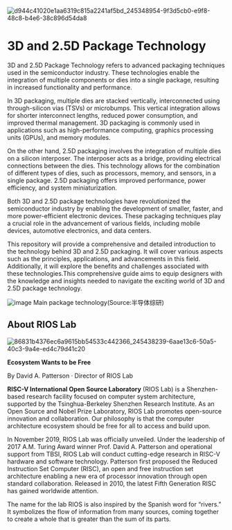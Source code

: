 ![d944c41020e1aa6319c815a2241af5bd_245348954-9f3d5cb0-e9f8-48c8-b4e6-38c896d54da8](https://github.com/RIOSMPW/3DPackageTech/assets/100336131/4b35880e-241c-4639-b721-54ec10023766)


# 3D and 2.5D Package Technology
3D and 2.5D Package Technology refers to advanced packaging techniques used in the semiconductor industry. These technologies enable the integration of multiple components or dies into a single package, resulting in increased functionality and performance.

In 3D packaging, multiple dies are stacked vertically, interconnected using through-silicon vias (TSVs) or microbumps. This vertical integration allows for shorter interconnect lengths, reduced power consumption, and improved thermal management. 3D packaging is commonly used in applications such as high-performance computing, graphics processing units (GPUs), and memory modules.

On the other hand, 2.5D packaging involves the integration of multiple dies on a silicon interposer. The interposer acts as a bridge, providing electrical connections between the dies. This technology allows for the combination of different types of dies, such as processors, memory, and sensors, in a single package. 2.5D packaging offers improved performance, power efficiency, and system miniaturization.

Both 3D and 2.5D package technologies have revolutionized the semiconductor industry by enabling the development of smaller, faster, and more power-efficient electronic devices. These packaging techniques play a crucial role in the advancement of various fields, including mobile devices, automotive electronics, and data centers.

This repository will provide a comprehensive and detailed introduction to the technology behind 3D and 2.5D packaging. It will cover various aspects such as the principles, applications, and advancements in this field. Additionally, it will explore the benefits and challenges associated with these technologies.This comprehensive guide aims to equip designers with the knowledge and insights needed to navigate the exciting world of 3D and 2.5D package technology.

![image](https://github.com/RIOSMPW/3DPackageTech/assets/100336131/cdf6ecde-63f6-407d-816f-48c36d177b33)
Main package technology(Source:半导体综研)



## About RIOS Lab
![86831b4376ec6a9615bb54533c442366_245438239-6aae13c6-50a5-40c3-9a4e-ed4c79d41c20](https://github.com/RIOSMPW/3DPackageTech/assets/100336131/b716a57a-4983-460a-ad13-7c52e89283e5)



**Ecosystem Wants to be Free**

By David A. Patterson · Director of RIOS Lab

**RISC-V International Open Source Laboratory** (RIOS Lab) is a Shenzhen-based research facility focused on computer system architecture, supported by the Tsinghua-Berkeley Shenzhen Research Institute. As an Open Source and Nobel Prize Laboratory, RIOS Lab promotes open-source innovation and collaboration. Our philosophy is that the computer architecture ecosystem should be free for all to access and build upon.

In November 2019, RIOS Lab was officially unveiled. Under the leadership of 2017 A.M. Turing Award winner Prof. David A. Patterson and operational support from TBSI,  RIOS Lab will conduct cutting-edge research in RISC-V hardware and software technology. Patterson first proposed the Reduced Instruction Set Computer (RISC), an open and free instruction set architecture enabling a new era of processor innovation through open standard collaboration. Released in 2010, the latest Fifth Generation RISC has gained worldwide attention.

The name for the lab RIOS is also inspired by the Spanish word for “rivers.” It symbolizes the flow of information from many sources, coming together to create a whole that is greater than the sum of its parts.
